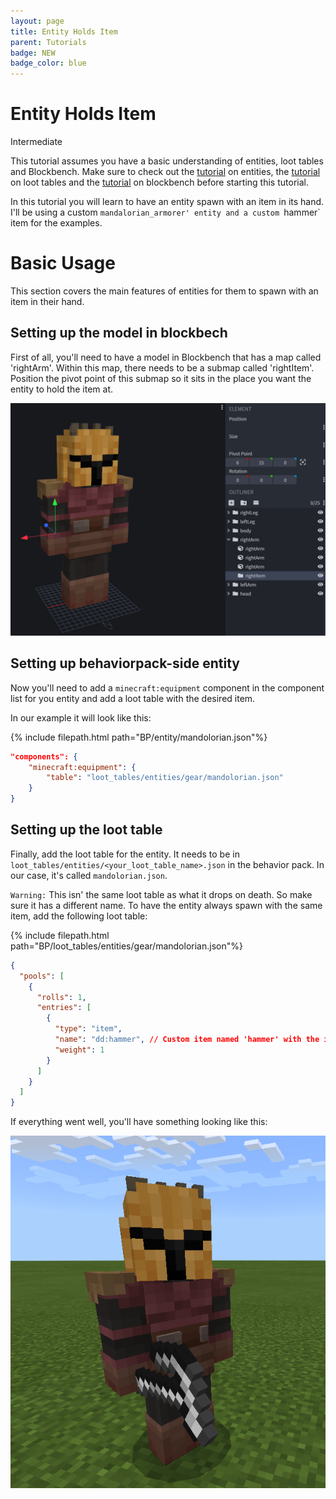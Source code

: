 ```yaml
---
layout: page
title: Entity Holds Item
parent: Tutorials
badge: NEW
badge_color: blue
---
```


# Entity Holds Item

<Label color="yellow">Intermediate</Label>

<Panel type="notice">This tutorial assumes you have a basic understanding of entities, loot tables and Blockbench. Make sure to check out the <a href="/guide/custom-entity-full">tutorial</a> on entities, the <a href="/guide/loot_tables-recipes-spawn_rules">tutorial</a> on loot tables and the <a href="/concepts/creating-entity-visuals">tutorial</a> on blockbench before starting this tutorial.</Panel>

In this tutorial you will learn to have an entity spawn with an item in its hand. I'll be using a custom `mandalorian_armorer' entity and a custom `hammer` item for the examples.

# Basic Usage

This section covers the main features of entities for them to spawn with an item in their hand.

## Setting up the model in blockbech

First of all, you'll need to have a model in Blockbench that has a map called 'rightArm'. Within this map, there needs to be a submap called 'rightItem'. Position the pivot point of this submap so it sits in the place you want the entity to hold the item at.

![](/assets/images/tutorials/entity-holds-item/blockbench.png)

## Setting up behaviorpack-side entity

Now you'll need to add a `minecraft:equipment` component in the component list for you entity and add a loot table with the desired item.

In our example it will look like this:

{% include filepath.html path="BP/entity/mandolorian.json"%}
```json
"components": {
    "minecraft:equipment": {
        "table": "loot_tables/entities/gear/mandolorian.json"
    }
}
```

## Setting up the loot table

Finally, add the loot table for the entity. It needs to be in `loot_tables/entities/<your_loot_table_name>.json` in the behavior pack. In our case, it's called `mandolorian.json`. 

`Warning:` This isn' the same loot table as what it drops on death. So make sure it has a different name.
To have the entity always spawn with the same item, add the following loot table:

{% include filepath.html path="BP/loot_tables/entities/gear/mandolorian.json"%}
```json
{
  "pools": [
    {
      "rolls": 1,
      "entries": [
        {
          "type": "item",
          "name": "dd:hammer", // Custom item named 'hammer' with the identifier 'dd'.
          "weight": 1
        }
      ]
    }
  ]
}
```

If everything went well, you'll have something looking like this:

![](/assets/images/tutorials/entity-holds-item/finished_result.png)
